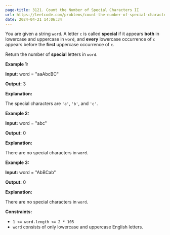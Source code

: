 ```yaml
---
page-title: 3121. Count the Number of Special Characters II
url: https://leetcode.com/problems/count-the-number-of-special-characters-ii/description/
date: 2024-04-21 14:06:34
---
```

You are given a string `word`. A letter `c` is called **special** if it appears **both** in lowercase and uppercase in `word`, and **every** lowercase occurrence of `c` appears before the **first** uppercase occurrence of `c`.

Return the number of **special** letters in `word`.

**Example 1:**

**Input:** word = "aaAbcBC"

**Output:** 3

**Explanation:**

The special characters are `'a'`, `'b'`, and `'c'`.

**Example 2:**

**Input:** word = "abc"

**Output:** 0

**Explanation:**

There are no special characters in `word`.

**Example 3:**

**Input:** word = "AbBCab"

**Output:** 0

**Explanation:**

There are no special characters in `word`.

**Constraints:**

-   `1 <= word.length <= 2 * 105`
-   `word` consists of only lowercase and uppercase English letters.
